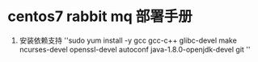 # centos7 rabbit mq 部署手册
1. 安装依赖支持
''sudo yum install -y gcc gcc-c++ glibc-devel make ncurses-devel openssl-devel autoconf java-1.8.0-openjdk-devel git ''
